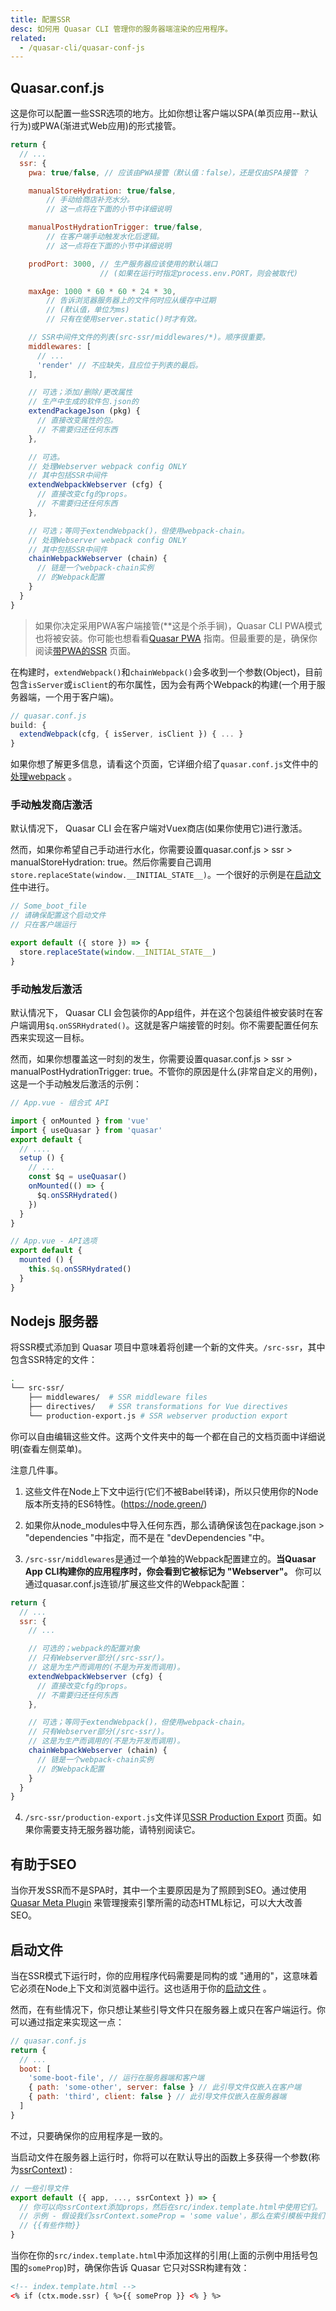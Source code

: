 ```yaml
---
title: 配置SSR
desc: 如何用 Quasar CLI 管理你的服务器端渲染的应用程序。
related:
  - /quasar-cli/quasar-conf-js
---
```


## Quasar.conf.js

这是你可以配置一些SSR选项的地方。比如你想让客户端以SPA(单页应用--默认行为)或PWA(渐进式Web应用)的形式接管。

```js
return {
  // ...
  ssr: {
    pwa: true/false, // 应该由PWA接管（默认值：false），还是仅由SPA接管 ？

    manualStoreHydration: true/false,
        // 手动给商店补充水分。
        // 这一点将在下面的小节中详细说明

    manualPostHydrationTrigger: true/false,
        // 在客户端手动触发水化后逻辑。
        // 这一点将在下面的小节中详细说明

    prodPort: 3000, // 生产服务器应该使用的默认端口
                    // (如果在运行时指定process.env.PORT，则会被取代)

    maxAge: 1000 * 60 * 60 * 24 * 30,
        // 告诉浏览器服务器上的文件何时应从缓存中过期
        // (默认值，单位为ms)
        // 只有在使用server.static()时才有效。

    // SSR中间件文件的列表(src-ssr/middlewares/*)。顺序很重要。
    middlewares: [
      // ...
      'render' // 不应缺失，且应位于列表的最后。
    ],

    // 可选；添加/删除/更改属性
    // 生产中生成的软件包.json的
    extendPackageJson (pkg) {
      // 直接改变属性的包。
      // 不需要归还任何东西
    },

    // 可选。
    // 处理Webserver webpack config ONLY
    // 其中包括SSR中间件
    extendWebpackWebserver (cfg) {
      // 直接改变cfg的props。
      // 不需要归还任何东西
    },

    // 可选；等同于extendWebpack()，但使用webpack-chain。
    // 处理Webserver webpack config ONLY
    // 其中包括SSR中间件
    chainWebpackWebserver (chain) {
      // 链是一个webpack-chain实例
      // 的Webpack配置
    }
  }
}
```

> 如果你决定采用PWA客户端接管(**这是个杀手锏)，Quasar CLI PWA模式也将被安装。你可能也想看看[Quasar PWA](/quasar-cli/developing-pwa/introduction) 指南。但最重要的是，确保你阅读[带PWA的SSR](/quasar-cli/developing-ssr/ssr-with-pwa) 页面。

在构建时，`extendWebpack()`和`chainWebpack()`会多收到一个参数(Object)，目前包含`isServer`或`isClient`的布尔属性，因为会有两个Webpack的构建(一个用于服务器端，一个用于客户端)。

```js
// quasar.conf.js
build: {
  extendWebpack(cfg, { isServer, isClient }) { ... }
}
```

如果你想了解更多信息，请看这个页面，它详细介绍了`quasar.conf.js`文件中的[处理webpack](/quasar-cli/handling-webpack) 。

### 手动触发商店激活

默认情况下， Quasar CLI 会在客户端对Vuex商店(如果你使用它)进行激活。

然而，如果你希望自己手动进行水化，你需要设置quasar.conf.js > ssr > manualStoreHydration: true。然后你需要自己调用`store.replaceState(window.__INITIAL_STATE__)`。一个很好的示例是在[启动文件](/quasar-cli/boot-files)中进行。

```js
// Some_boot_file
// 请确保配置这个启动文件
// 只在客户端运行

export default ({ store }) => {
  store.replaceState(window.__INITIAL_STATE__)
}
```

### 手动触发后激活

默认情况下， Quasar CLI 会包装你的App组件，并在这个包装组件被安装时在客户端调用`$q.onSSRHydrated()`。这就是客户端接管的时刻。你不需要配置任何东西来实现这一目标。

然而，如果你想覆盖这一时刻的发生，你需要设置quasar.conf.js > ssr > manualPostHydrationTrigger: true。不管你的原因是什么(非常自定义的用例)，这是一个手动触发后激活的示例：

```js
// App.vue - 组合式 API

import { onMounted } from 'vue'
import { useQuasar } from 'quasar'
export default {
  // ....
  setup () {
    // ...
    const $q = useQuasar()
    onMounted(() => {
      $q.onSSRHydrated()
    })
  }
}
```

```js
// App.vue - API选项
export default {
  mounted () {
    this.$q.onSSRHydrated()
  }
}
```

## Nodejs 服务器

将SSR模式添加到 Quasar 项目中意味着将创建一个新的文件夹。`/src-ssr`，其中包含SSR特定的文件：

```bash
.
└── src-ssr/
    ├── middlewares/  # SSR middleware files
    ├── directives/   # SSR transformations for Vue directives
    └── production-export.js # SSR webserver production export
```

你可以自由编辑这些文件。这两个文件夹中的每一个都在自己的文档页面中详细说明(查看左侧菜单)。

注意几件事。

1. 这些文件在Node上下文中运行(它们不被Babel转译)，所以只使用你的Node版本所支持的ES6特性。(https://node.green/)

2. 如果你从node_modules中导入任何东西，那么请确保该包在package.json > "dependencies "中指定，而不是在 "devDependencies "中。

3. `/src-ssr/middlewares`是通过一个单独的Webpack配置建立的。**当Quasar App CLI构建你的应用程序时，你会看到它被标记为 "Webserver"。** 你可以通过quasar.conf.js连锁/扩展这些文件的Webpack配置：

```js
return {
  // ...
  ssr: {
    // ...

    // 可选的；webpack的配置对象
    // 只有Webserver部分(/src-ssr/)。
    // 这是为生产而调用的(不是为开发而调用)。
    extendWebpackWebserver (cfg) {
      // 直接改变cfg的props。
      // 不需要归还任何东西
    },

    // 可选；等同于extendWebpack()，但使用webpack-chain。
    // 只有Webserver部分(/src-ssr/)。
    // 这是为生产而调用的(不是为开发而调用)。
    chainWebpackWebserver (chain) {
      // 链是一个webpack-chain实例
      // 的Webpack配置
    }
  }
}
```

4. `/src-ssr/production-export.js`文件详见[SSR Production Export](/quasar-cli/developing-ssr/ssr-production-export) 页面。如果你需要支持无服务器功能，请特别阅读它。

## 有助于SEO

当你开发SSR而不是SPA时，其中一个主要原因是为了照顾到SEO。通过使用[Quasar Meta Plugin](/quasar-plugins/meta) 来管理搜索引擎所需的动态HTML标记，可以大大改善SEO。

## 启动文件

当在SSR模式下运行时，你的应用程序代码需要是同构的或 "通用的"，这意味着它必须在Node上下文和浏览器中运行。这也适用于你的[启动文件](/quasar-cli/boot-files) 。

然而，在有些情况下，你只想让某些引导文件只在服务器上或只在客户端运行。你可以通过指定来实现这一点：

```js
// quasar.conf.js
return {
  // ...
  boot: [
    'some-boot-file', // 运行在服务器端和客户端
    { path: 'some-other', server: false } // 此引导文件仅嵌入在客户端
    { path: 'third', client: false } // 此引导文件仅嵌入在服务器端
  ]
}
```

不过，只要确保你的应用程序是一致的。

当启动文件在服务器上运行时，你将可以在默认导出的函数上多获得一个参数(称为[ssrContext](/quasar-cli/developing-ssr/ssr-context)) :

```js
// 一些引导文件
export default ({ app, ..., ssrContext }) => {
  // 你可以向ssrContext添加props，然后在src/index.template.html中使用它们。
  // 示例 - 假设我们ssrContext.someProp = 'some value'，那么在索引模板中我们可以引用它。
  // {{有些作物}}
}
```

当你在你的`src/index.template.html`中添加这样的引用(上面的示例中用括号包围的`someProp`)时，确保你告诉 Quasar 它只对SSR构建有效：

```html
<!-- index.template.html -->
<% if (ctx.mode.ssr) { %>{{ someProp }} <% } %>
```
